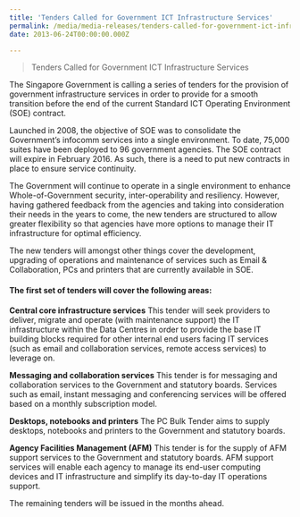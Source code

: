 ```yaml
---
title: 'Tenders Called for Government ICT Infrastructure Services'
permalink: /media/media-releases/tenders-called-for-government-ict-infrastructure-services
date: 2013-06-24T00:00:00.000Z

---
```


> Tenders Called for Government ICT Infrastructure Services

The Singapore Government is calling a series of tenders for the provision of government infrastructure services in order to provide for a smooth transition before the end of the current Standard ICT Operating Environment (SOE) contract. 

Launched in 2008, the objective of SOE was to consolidate the Government’s infocomm services into a single environment. To date, 75,000 suites have been deployed to 96 government agencies. The SOE contract will expire in February 2016. As such, there is a need to put new contracts in place to ensure service continuity.

The Government will continue to operate in a single environment to enhance Whole-of-Government security, inter-operability and resiliency. However, having gathered feedback from the agencies and taking into consideration their needs in the years to come, the new tenders are structured to allow greater flexibility so that agencies have more options to manage their IT infrastructure for optimal efficiency.

The new tenders will amongst other things cover the development, upgrading of operations and maintenance of services such as Email & Collaboration, PCs and printers that are currently available in SOE.

#### **The first set of tenders will cover the following areas:**

**Central core infrastructure services**
This tender will seek providers to deliver, migrate and operate (with maintenance support) the IT infrastructure within the Data Centres in order to provide the base IT building blocks required for other internal end users facing IT services (such as email and collaboration services, remote access services) to leverage on.

**Messaging and collaboration services**
This tender is for messaging and collaboration services to the Government and statutory boards. Services such as email, instant messaging and conferencing services will be offered based on a monthly subscription model.

**Desktops, notebooks and printers**
The PC Bulk Tender aims to supply desktops, notebooks and printers to the Government and statutory boards.  

**Agency Facilities Management (AFM)**
This tender is for the supply of AFM support services to the Government and statutory boards. AFM support services will enable each agency to manage its end-user computing devices and IT infrastructure and simplify its day-to-day IT operations support.      

The remaining tenders will be issued in the months ahead.

